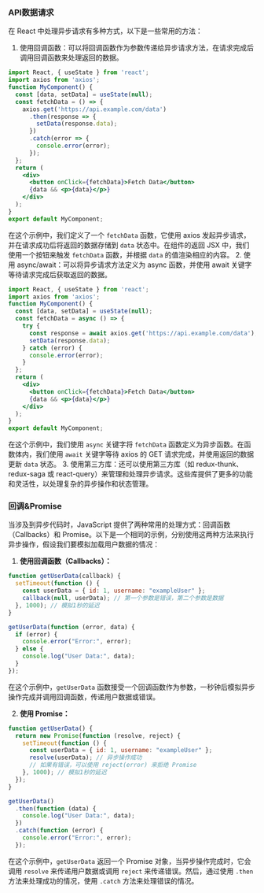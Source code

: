 ### API数据请求



在 React 中处理异步请求有多种方式，以下是一些常用的方法：

1. 使用回调函数：可以将回调函数作为参数传递给异步请求方法，在请求完成后调用回调函数来处理返回的数据。
```jsx
import React, { useState } from 'react';
import axios from 'axios';
function MyComponent() {
  const [data, setData] = useState(null);
  const fetchData = () => {
    axios.get('https://api.example.com/data')
      .then(response => {
        setData(response.data);
      })
      .catch(error => {
        console.error(error);
      });
  };
  return (
    <div>
      <button onClick={fetchData}>Fetch Data</button>
      {data && <p>{data}</p>}
    </div>
  );
}
export default MyComponent;
```
在这个示例中，我们定义了一个 `fetchData` 函数，它使用 axios 发起异步请求，并在请求成功后将返回的数据存储到 `data` 状态中。在组件的返回 JSX 中，我们使用一个按钮来触发 `fetchData` 函数，并根据 `data` 的值渲染相应的内容。
2. 使用 async/await：可以将异步请求方法定义为 async 函数，并使用 await 关键字等待请求完成后获取返回的数据。
```jsx
import React, { useState } from 'react';
import axios from 'axios';
function MyComponent() {
  const [data, setData] = useState(null);
  const fetchData = async () => {
    try {
      const response = await axios.get('https://api.example.com/data');
      setData(response.data);
    } catch (error) {
      console.error(error);
    }
  };
  return (
    <div>
      <button onClick={fetchData}>Fetch Data</button>
      {data && <p>{data}</p>}
    </div>
  );
}
export default MyComponent;
```
在这个示例中，我们使用 `async` 关键字将 `fetchData` 函数定义为异步函数。在函数体内，我们使用 `await` 关键字等待 axios 的 GET 请求完成，并使用返回的数据更新 `data` 状态。
3. 使用第三方库：还可以使用第三方库（如 redux-thunk、redux-saga 或 react-query）来管理和处理异步请求。这些库提供了更多的功能和灵活性，以处理复杂的异步操作和状态管理。


### 回调&Promise
当涉及到异步代码时，JavaScript 提供了两种常用的处理方式：回调函数（Callbacks）和 Promise。以下是一个相同的示例，分别使用这两种方法来执行异步操作，假设我们要模拟加载用户数据的情况：

1. **使用回调函数（Callbacks）：**

```javascript
function getUserData(callback) {
  setTimeout(function () {
    const userData = { id: 1, username: "exampleUser" };
    callback(null, userData); // 第一个参数是错误，第二个参数是数据
  }, 1000); // 模拟1秒的延迟
}

getUserData(function (error, data) {
  if (error) {
    console.error("Error:", error);
  } else {
    console.log("User Data:", data);
  }
});
```

在这个示例中，`getUserData` 函数接受一个回调函数作为参数，一秒钟后模拟异步操作完成并调用回调函数，传递用户数据或错误。

2. **使用 Promise：**

```javascript
function getUserData() {
  return new Promise(function (resolve, reject) {
    setTimeout(function () {
      const userData = { id: 1, username: "exampleUser" };
      resolve(userData); // 异步操作成功
      // 如果有错误，可以使用 reject(error) 来拒绝 Promise
    }, 1000); // 模拟1秒的延迟
  });
}

getUserData()
  .then(function (data) {
    console.log("User Data:", data);
  })
  .catch(function (error) {
    console.error("Error:", error);
  });
```

在这个示例中，`getUserData` 返回一个 Promise 对象，当异步操作完成时，它会调用 `resolve` 来传递用户数据或调用 `reject` 来传递错误。然后，通过使用 `.then` 方法来处理成功的情况，使用 `.catch` 方法来处理错误的情况。
